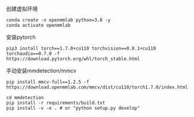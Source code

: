 创建虚拟环境

```
conda create -n openmmlab python=3.8 -y
conda activate openmmlab
```

安装pytorch

```
pip3 install torch==1.7.0+cu110 torchvision==0.8.1+cu110 torchaudio==0.7.0 -f https://download.pytorch.org/whl/torch_stable.html
```

手动安装mmdetection/mmcv

```
pip install mmcv-full==1.2.5 -f https://download.openmmlab.com/mmcv/dist/cu110/torch1.7.0/index.html
```

```
cd mmdetection
pip install -r requirements/build.txt
pip install -v -e . # or "python setup.py develop"
```


